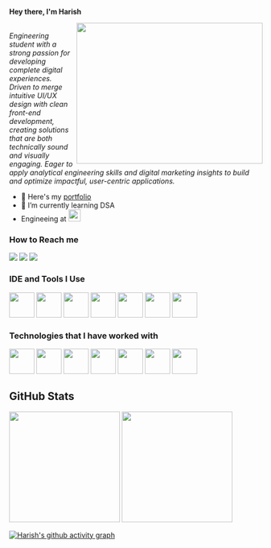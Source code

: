 **Hey there, I'm Harish**

<div>
<img align="right" width="370" height="280" src="https://i.pinimg.com/originals/47/f0/34/47f0342cec72b800463bf003eac1257e.gif" >   
 </div>
<br>
 <i> Engineering student with a strong passion for developing complete digital experiences. Driven to merge intuitive UI/UX design with clean front-end development, creating solutions that are both technically sound and visually engaging. Eager to apply analytical engineering skills and digital marketing insights to build and optimize impactful, user-centric applications.</i>


- 🔭 Here's my [portfolio](https://itshk.vercel.app/)                                               
- 🌱 I’m currently learning DSA
- Engineeing at [<img src="https://grt.edu.in/wp-content/uploads/2025/01/grt_footer.jpg" height="24">](https://grt.edu.in/)
  
 ### How to Reach me
 [<img src="https://img.shields.io/badge/LinkedIn-0077B5?style=for-the-badge&logo=linkedin&logoColor=white" />](https://www.linkedin.com/in/harish-e-a-0273bb294?utm_source=share&utm_campaign=share_via&utm_content=profile&utm_medium=android_app) [<img src="https://img.shields.io/badge/instagram-d62976?style=for-the-badge&logo=instagram&logoColor=white" />](https://www.instagram.com/harishkumar_497/) [<img src="https://img.shields.io/badge/Twitter-1DA1F2?style=for-the-badge&logo=twitter&logoColor=white" />](https://twitter.com/Harishkumar497)


### IDE and Tools I Use
<div>
<img height="50" width="50" src="https://img.icons8.com/color/48/000000/visual-studio-code-2019.png"/> 
 <img height="50" width="50" src="https://img.icons8.com/color/48/figma--v1.png"/> 
 <img height="50" width="50" src="https://img.icons8.com/color/50/000000/git.png"/> 
  <img height="50" width="50" src="https://img.icons8.com/color/480/null/notion--v1.png"/> 
  <img height="50" width="50" src="https://img.icons8.com/color/48/adobe-photoshop.png"/> 
  <img  height="50" src="https://img.shields.io/badge/Netlify-00C7B7?style=for-the-badge&logo=netlify&logoColor=white"/> 
  <img height="50" src="https://img.shields.io/badge/Adobe%20XD-FF61F6?style=for-the-badge&logo=Adobe%20XD&logoColor=white"/> 
  
</div>

    
### Technologies that I have worked with
<div>
 <img height="50" width="50" src="https://img.icons8.com/color/48/000000/html-5.png" />  
 <img height="50" width="50" src="https://img.icons8.com/color/48/000000/css3.png" /> 
<img height="50" width="50" src="https://img.icons8.com/color/48/000000/bootstrap.png" />
<img height="50" width="50" src="https://img.icons8.com/color/48/000000/javascript.png"/>
<img height="50" width="50" src="https://img.icons8.com/color/48/java-coffee-cup-logo--v1.png"/> 
 <img height="50" width="50" src="https://img.icons8.com/color/48/python--v1.png"/>
 <img height="50" width="50" src="https://img.icons8.com/color/48/react-native.png"/> 
 
 </div>

## GitHub Stats
<p align="center">
<div>
<img height="220" src="https://github-readme-stats.vercel.app/api?username=harishea&show_icons=true&title_color=#3080ED&icon_color=#3080ED&text_color=black&bg_color=#FFFEFE">
<img height="220" src="https://github-readme-stats.vercel.app/api/top-langs/?username=harishea&count_private=true&langs_count=4&title_color=#3080ED&icon_color=#3080ED&text_color=black&bg_color=#FFFEFE">
</div>
</p>

[![Harish's github activity graph](https://github-readme-activity-graph.vercel.app/graph?username=harishea&bg_color=000000&color=ffffff&line=00fffb&point=ffffff&area=true&hide_border=true)](https://github.com/ashutosh00710/github-readme-activity-graph)

